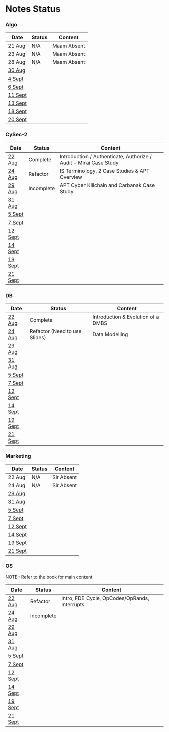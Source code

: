 # Notes Status

### Algo

| Date    | Status | Content     |
| ------- | ------ | ----------- |
| 21 Aug  | N/A    | Maam Absent |
| 23 Aug  | N/A    | Maam Absent |
| 28 Aug  | N/A    | Maam Absent |
| [30 Aug](Algo/Algo%2030%20August,%202023.md)  |        |             |
| [4 Sept](Marketing/Marketing%204%20September,%202023.md)  |        |             |
| [6 Sept](Marketing/Marketing%206%20September,%202023.md)  |        |             |
| [11 Sept](Marketing/Marketing%2011%20September,%202023.md) |        |             |
| [13 Sept](Marketing/Marketing%2013%20September,%202023.md) |        |             |
| [18 Sept](Marketing/Marketing%2018%20September,%202023.md) |        |             |
| [20 Sept](Marketing/Marketing%2020%20September,%202023.md) |        |             |

### CySec-2

| Date                                                  | Status     | Content                                                            |
| ----------------------------------------------------- | ---------- | ------------------------------------------------------------------ |
| [22 Aug](CySec-2/CySec2%2022%20August,%202023.md)     | Complete   | Introduction / Authenticate, Authorize / Audit  + Mirai Case Study |
| [24 Aug](CySec-2/CySec2%2024%20August,%202023.md)     | Refactor   | IS Terminology, 2 Case Studies & APT Overview                      |
| [29 Aug](CySec-2/CySec2%2029%20August,%202023.md)     | Incomplete | APT Cyber Killchain and Carbanak Case Study                        |
| [31 Aug](CySec-2/CySec2%2031%20August,%202023.md)     |            |                                                                    |
| [5 Sept](CySec-2/CySec2%205%20September,%202023.md)   |            |                                                                    |
| [7 Sept](CySec-2/CySec2%207%20September,%202023.md)   |            |                                                                    |
| [12 Sept](CySec-2/CySec2%2012%20September,%202023.md) |            |                                                                    |
| [14 Sept](CySec-2/CySec2%2014%20September,%202023.md) |            |                                                                    |
| [19 Sept](CySec-2/CySec2%2019%20September,%202023.md) |            |                                                                    |
| [21 Sept](CySec-2/CySec2%2021%20September,%202023.md) |            |                                                                    |

### DB

| Date                                         | Status   | Content                            |
| -------------------------------------------- | -------- | ---------------------------------- |
| [22 Aug](DB/DB%2022%20August,%202023.md)     | Complete | Introduction & Evolution of a DMBS |
| [24 Aug](DB/DB%2024%20August,%202023.md)     | Refactor (Need to use Slides) | Data Modelling                     |
| [29 Aug](DB/DB%2029%20August,%202023.md)     |          |                                    |
| [31 Aug](DB/DB%2031%20August,%202023.md)     |          |                                    |
| [5 Sept](DB/DB%205%20September,%202023.md)   |          |                                    |
| [7 Sept](DB/DB%207%20September,%202023.md)   |          |                                    |
| [12 Sept](DB/DB%2012%20September,%202023.md) |          |                                    |
| [14 Sept](DB/DB%2014%20September,%202023.md) |          |                                    |
| [19 Sept](DB/DB%2019%20September,%202023.md) |          |                                    |
| [21 Sept](DB/DB%2021%20September,%202023.md) |          |                                    |

### Marketing

| Date                                                       | Status | Content    |
| ---------------------------------------------------------- | ------ | ---------- |
| 22 Aug                                                     | N/A    | Sir Absent |
| 24 Aug                                                     | N/A    | Sir Absent |
| [29 Aug](Marketing/Marketing%2029%20August,%202023.md)     |        |            |
| [31 Aug](Marketing/Marketing%2031%20August,%202023.md)     |        |            |
| [5 Sept](Marketing/Marketing%205%20September,%202023.md)   |        |            |
| [7 Sept](Marketing/Marketing%207%20September,%202023.md)   |        |            |
| [12 Sept](Marketing/Marketing%2012%20September,%202023.md) |        |            |
| [14 Sept](Marketing/Marketing%2014%20September,%202023.md) |        |            |
| [19 Sept](Marketing/Marketing%2019%20September,%202023.md) |        |            |
| [21 Sept](Marketing/Marketing%2021%20September,%202023.md) |        |            |

### OS

NOTE:: Refer to the book for main content

| Date   | Status     | Content                                       |
| ------ | ---------- | --------------------------------------------- |
| [22 Aug](OS/OS%2022%20August,%202023.md) | Refactor   | Intro, FDE Cycle, OpCodes/OpRands, Interrupts |
| [24 Aug](OS/OS%2024%20August,%202023.md) | Incomplete |                                               |
| [29 Aug](OS/OS%2029%20August,%202023.md)  |            |                                                                    |
| [31 Aug](OS/OS%2031%20August,%202023.md)  |            |                                                                    |
| [5 Sept](OS/OS%205%20September,%202023.md)  |            |                                                                    |
| [7 Sept](OS/OS%207%20September,%202023.md)  |            |                                                                    |
| [12 Sept](OS/OS%2012%20September,%202023.md) |            |                                                                    |
| [14 Sept](OS/OS%2014%20September,%202023.md) |            |                                                                    |
| [19 Sept](OS/OS%2019%20September,%202023.md) |            |                                                                    |
| [21 Sept](OS/OS%2021%20September,%202023.md) |            |                                                                    |
